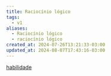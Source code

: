 ```yaml
---
title: Raciocínio lógico
tags:
  - v1
aliases:
  - Raciocínio lógico
  - raciocínio lógico
created_at: 2024-07-26T13:21:33-03:00
updated_at: 2024-08-07T17:43:16-03:00
---
```


[habilidade](../../../../sementes/2024/07/07/2024-07-07-Habilidade.md)
